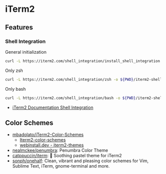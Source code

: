 # iTerm2

## Features

### Shell Integration

General initialization

```sh
curl -L https://iterm2.com/shell_integration/install_shell_integration.sh | bash
```

Only zsh

```sh
curl -L https://iterm2.com/shell_integration/zsh -o ${PWD}/iterm2-shell-integration.zsh
```

Only bash

```sh
curl -L https://iterm2.com/shell_integration/bash -o ${PWD}/iterm2-shell-integration.bash
```

- [iTerm2 Documentation Shell Integration](https://iterm2.com/documentation-shell-integration.html)

## Color Schemes

- [mbadolato/iTerm2-Color-Schemes](https://github.com/mbadolato/iTerm2-Color-Schemes)
  - [Iterm2-color-schemes](https://iterm2colorschemes.com/)
  - [webinstall.dev - iterm2-themes](https://webinstall.dev/iterm2-themes/)
- [nealmckee/penumbra](https://github.com/nealmckee/penumbra): Penumbra Color
  Theme
- [catppuccin/iterm](https://github.com/catppuccin/iterm): 🍭 Soothing pastel
  theme for iTerm2
- [sonph/onehalf](https://github.com/sonph/onehalf): Clean, vibrant and pleasing
  color schemes for Vim, Sublime Text, iTerm, gnome-terminal and more.
